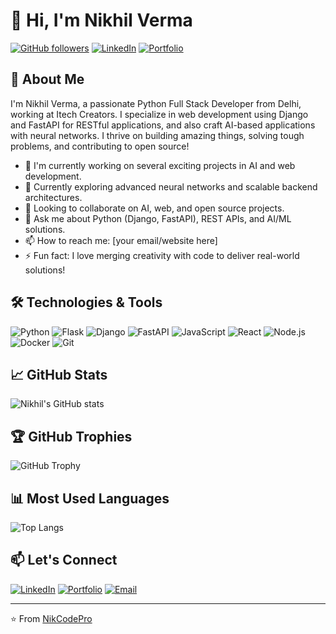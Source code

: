 # 👋 Hi, I'm Nikhil Verma

[![GitHub followers](https://img.shields.io/github/followers/NikCodePro?style=social)](https://github.com/NikCodePro?tab=followers)
[![LinkedIn](https://img.shields.io/badge/-LinkedIn-0077B5?style=flat-square&logo=linkedin&logoColor=white)](https://www.linkedin.com/in/yourprofile/) <!-- Update with your actual LinkedIn -->
[![Portfolio](https://img.shields.io/badge/-Portfolio-000000?style=flat-square&logo=vercel&logoColor=white)](https://yourportfolio.com) <!-- Update with your portfolio -->

## 🚀 About Me

I'm Nikhil Verma, a passionate Python Full Stack Developer from Delhi, working at Itech Creators. I specialize in web development using Django and FastAPI for RESTful applications, and also craft AI-based applications with neural networks. I thrive on building amazing things, solving tough problems, and contributing to open source!

- 🔭 I'm currently working on several exciting projects in AI and web development.
- 🌱 Currently exploring advanced neural networks and scalable backend architectures.
- 👯 Looking to collaborate on AI, web, and open source projects.
- 💬 Ask me about Python (Django, FastAPI), REST APIs, and AI/ML solutions.
- 📫 How to reach me: [your email/website here]
- ⚡ Fun fact: I love merging creativity with code to deliver real-world solutions!

## 🛠️ Technologies & Tools

![Python](https://img.shields.io/badge/-Python-3776AB?style=flat-square&logo=python&logoColor=white)
![Flask](https://img.shields.io/badge/-Flask-3776AB?style=flat-square&logo=Flask&logoColor=white)
![Django](https://img.shields.io/badge/-Django-092E20?style=flat-square&logo=django&logoColor=white)
![FastAPI](https://img.shields.io/badge/-FastAPI-009688?style=flat-square&logo=fastapi&logoColor=white)
![JavaScript](https://img.shields.io/badge/-JavaScript-F7DF1E?style=flat-square&logo=javascript&logoColor=black)
![React](https://img.shields.io/badge/-React-61DAFB?style=flat-square&logo=react&logoColor=black)
![Node.js](https://img.shields.io/badge/-Node.js-339933?style=flat-square&logo=node.js&logoColor=white)
![Docker](https://img.shields.io/badge/-Docker-2496ED?style=flat-square&logo=docker&logoColor=white)
![Git](https://img.shields.io/badge/-Git-F05032?style=flat-square&logo=git&logoColor=white)

## 📈 GitHub Stats

![Nikhil's GitHub stats](https://github-readme-stats.vercel.app/api?username=NikCodePro&show_icons=true&theme=radical)

## 🏆 GitHub Trophies

![GitHub Trophy](https://github-profile-trophy.vercel.app/?username=NikCodePro)

## 📊 Most Used Languages

![Top Langs](https://github-readme-stats.vercel.app/api/top-langs/?username=NikCodePro&layout=compact&theme=radical)

## 📫 Let's Connect

[![LinkedIn](https://img.shields.io/badge/-LinkedIn-0077B5?style=flat-square&logo=linkedin&logoColor=white)](https://www.linkedin.com/in/yourprofile/) <!-- Update with your actual LinkedIn -->
[![Portfolio](https://img.shields.io/badge/-Portfolio-000000?style=flat-square&logo=vercel&logoColor=white)](https://yourportfolio.com) <!-- Update with your portfolio -->
[![Email](https://img.shields.io/badge/-Email-D14836?style=flat-square&logo=gmail&logoColor=white)](mailto:youremail@gmail.com) <!-- Update with your email -->

---

⭐️ From [NikCodePro](https://github.com/NikCodePro)
